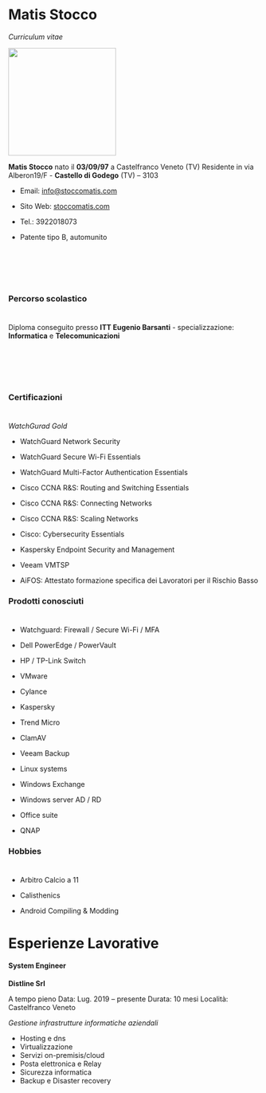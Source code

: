 # Matis Stocco

*Curriculum vitae*         

<img title="" src="https://stoccomatis.com/assets/images/profile.jpg" alt="            " width="216" data-align="left">

**Matis Stocco** nato il **03/09/97** a Castelfranco Veneto (TV)
Residente in via Alberon19/F - **Castello di Godego** (TV) – 3103

- Email: info@stoccomatis.com

- Sito Web: [stoccomatis.com](https://stoccomatis.com)

- Tel.: 3922018073

- Patente tipo B, automunito
  
  
  
  
<br/><br/>
<br/><br/>
### **Percorso scolastico**
#
Diploma conseguito presso **ITT Eugenio Barsanti** - specializzazione: **Informatica** e **Telecomunicazioni**




<br/><br/>
<br/><br/>
### **Certificazioni**
#
*WatchGurad Gold*

- WatchGuard Network Security
- WatchGuard Secure Wi-Fi Essentials
- WatchGuard Multi-Factor Authentication Essentials

- Cisco CCNA R&S: Routing and Switching Essentials
- Cisco CCNA R&S: Connecting Networks
- Cisco CCNA R&S: Scaling Networks
- Cisco: Cybersecurity Essentials
- Kaspersky Endpoint Security and Management
- Veeam VMTSP
- AiFOS: Attestato formazione specifica dei Lavoratori per il Rischio Basso
  
  



### Prodotti conosciuti
#
- Watchguard: Firewall / Secure Wi-Fi / MFA

- Dell PowerEdge / PowerVault

- HP / TP-Link Switch

- VMware

- Cylance

- Kaspersky 

- Trend Micro

- ClamAV

- Veeam Backup

- Linux systems

- Windows Exchange

- Windows server AD / RD

- Office suite

- QNAP





### Hobbies
#
- Arbitro Calcio a 11

- Calisthenics

- Android Compiling & Modding
  
  



# Esperienze Lavorative

#### 

#### System Engineer

 **Distline Srl**

A tempo pieno
Data: Lug. 2019 – presente
Durata: 10 mesi
Località: Castelfranco Veneto

*Gestione infrastrutture informatiche aziendali*

- Hosting e dns
- Virtualizzazione
- Servizi on-premisis/cloud
- Posta elettronica e Relay
- Sicurezza informatica
- Backup e Disaster recovery
  
  
